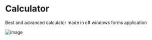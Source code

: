 # Calculator
 Best and advanced calculator made in c# windows forms application
 
 
![image](https://user-images.githubusercontent.com/96955087/230487528-0fa298dc-3d8f-40d9-9695-211f88f70cca.png)
